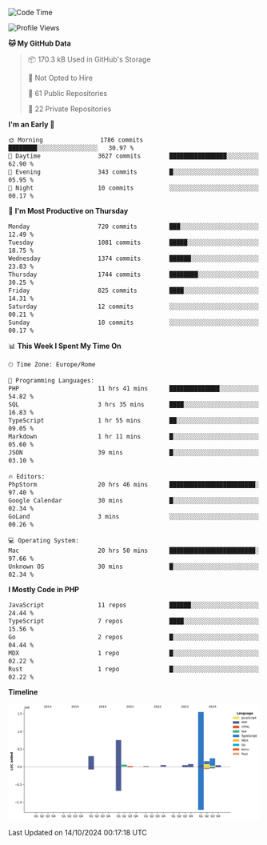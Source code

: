 <!--START_SECTION:waka-->
![Code Time](http://img.shields.io/badge/Code%20Time-5%2C387%20hrs%2044%20mins-blue)

![Profile Views](http://img.shields.io/badge/Profile%20Views-0-blue)

**🐱 My GitHub Data** 

> 📦 170.3 kB Used in GitHub's Storage 
 > 
> 🚫 Not Opted to Hire
 > 
> 📜 61 Public Repositories 
 > 
> 🔑 22 Private Repositories 
 > 
**I'm an Early 🐤** 

```text
🌞 Morning                1786 commits        ████████░░░░░░░░░░░░░░░░░   30.97 % 
🌆 Daytime                3627 commits        ████████████████░░░░░░░░░   62.90 % 
🌃 Evening                343 commits         █░░░░░░░░░░░░░░░░░░░░░░░░   05.95 % 
🌙 Night                  10 commits          ░░░░░░░░░░░░░░░░░░░░░░░░░   00.17 % 
```
📅 **I'm Most Productive on Thursday** 

```text
Monday                   720 commits         ███░░░░░░░░░░░░░░░░░░░░░░   12.49 % 
Tuesday                  1081 commits        █████░░░░░░░░░░░░░░░░░░░░   18.75 % 
Wednesday                1374 commits        ██████░░░░░░░░░░░░░░░░░░░   23.83 % 
Thursday                 1744 commits        ████████░░░░░░░░░░░░░░░░░   30.25 % 
Friday                   825 commits         ████░░░░░░░░░░░░░░░░░░░░░   14.31 % 
Saturday                 12 commits          ░░░░░░░░░░░░░░░░░░░░░░░░░   00.21 % 
Sunday                   10 commits          ░░░░░░░░░░░░░░░░░░░░░░░░░   00.17 % 
```


📊 **This Week I Spent My Time On** 

```text
🕑︎ Time Zone: Europe/Rome

💬 Programming Languages: 
PHP                      11 hrs 41 mins      ██████████████░░░░░░░░░░░   54.82 % 
SQL                      3 hrs 35 mins       ████░░░░░░░░░░░░░░░░░░░░░   16.83 % 
TypeScript               1 hr 55 mins        ██░░░░░░░░░░░░░░░░░░░░░░░   09.05 % 
Markdown                 1 hr 11 mins        █░░░░░░░░░░░░░░░░░░░░░░░░   05.60 % 
JSON                     39 mins             █░░░░░░░░░░░░░░░░░░░░░░░░   03.10 % 

🔥 Editors: 
PhpStorm                 20 hrs 46 mins      ████████████████████████░   97.40 % 
Google Calendar          30 mins             █░░░░░░░░░░░░░░░░░░░░░░░░   02.34 % 
GoLand                   3 mins              ░░░░░░░░░░░░░░░░░░░░░░░░░   00.26 % 

💻 Operating System: 
Mac                      20 hrs 50 mins      ████████████████████████░   97.66 % 
Unknown OS               30 mins             █░░░░░░░░░░░░░░░░░░░░░░░░   02.34 % 
```

**I Mostly Code in PHP** 

```text
JavaScript               11 repos            ██████░░░░░░░░░░░░░░░░░░░   24.44 % 
TypeScript               7 repos             ████░░░░░░░░░░░░░░░░░░░░░   15.56 % 
Go                       2 repos             █░░░░░░░░░░░░░░░░░░░░░░░░   04.44 % 
MDX                      1 repo              █░░░░░░░░░░░░░░░░░░░░░░░░   02.22 % 
Rust                     1 repo              █░░░░░░░░░░░░░░░░░░░░░░░░   02.22 % 
```



**Timeline**

![Lines of Code chart](https://raw.githubusercontent.com/frnwtr/frnwtr/main/assets/bar_graph.png)


 Last Updated on 14/10/2024 00:17:18 UTC
<!--END_SECTION:waka-->